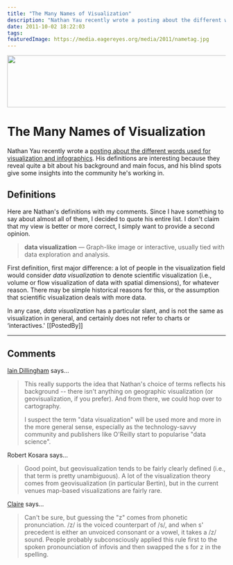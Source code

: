 ```yaml
---
title: "The Many Names of Visualization"
description: "Nathan Yau recently wrote a posting about the different words used for visualization and infographics. His definitions are interesting because they reveal quite a bit about his background and main focus, and his blind spots give some insights into the community he's working in."
date: 2011-10-02 18:22:03
tags: 
featuredImage: https://media.eagereyes.org/media/2011/nametag.jpg
---
```


<p align="center"><img src="https://media.eagereyes.org/media/2011/nametag.jpg" alt="" width="600" height="120" /></p>

# The Many Names of Visualization

Nathan Yau recently wrote a <a href="http://flowingdata.com/2011/09/29/the-many-words-for-visualization/">posting about the different words used for visualization and infographics</a>. His definitions are interesting because they reveal quite a bit about his background and main focus, and his blind spots give some insights into the community he's working in.

## Definitions

Here are Nathan's definitions with my comments. Since I have something to say about almost all of them, I decided to quote his entire list. I don't claim that my view is better or more correct, I simply want to provide a second opinion.

>	<strong>data visualization</strong> — Graph-like image or interactive, usually tied with data exploration and analysis.

First definition, first major difference: a lot of people in the visualization field would consider <em>data visualization</em> to denote scientific visualization (i.e., volume or flow visualization of data with spatial dimensions), for whatever reason. There may be simple historical reasons for this, or the assumption that scientific visualization deals with more data.

In any case, <em>data visualization</em> has a particular slant, and is not the same as visualization in general, and certainly does not refer to charts or ‘interactives.'
[[PostedBy]]

<aside class="comments">

---
## Comments

<a href="http://dillingham.me.uk/" rel="nofollow noopener" target="_blank">Iain Dillingham</a> says…
>	This really supports the idea that Nathan's choice of terms reflects his background -- there isn't anything on geographic visualization (or geovisualization, if you prefer). And from there, we could hop over to cartography.
>	
>	I suspect the term "data visualization" will be used more and more in the more general sense, especially as the technology-savvy community and publishers like O'Reilly start to popularise "data science".

Robert Kosara says…
>	Good point, but geovisualization tends to be fairly clearly defined (i.e., that term is pretty unambiguous). A lot of the visualization theory comes from geovisualization (in particular Bertin), but in the current venues map-based visualizations are fairly rare.

<a href="http://blogs.softartisans.com" rel="nofollow noopener" target="_blank">Claire</a> says…
>	Can't be sure, but guessing the "z" comes from phonetic pronunciation. /z/ is the voiced counterpart of /s/, and when s' precedent is either an unvoiced consonant or a vowel, it takes a /z/ sound. People probably subconsciously applied this rule first to the spoken pronounciation of infovis and then swapped the s for z in the spelling. 
>	

</aside>


